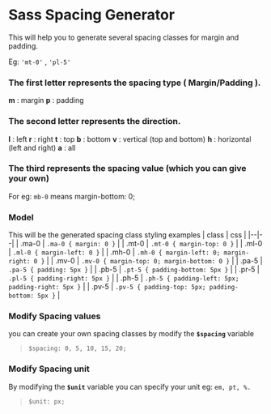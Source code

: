 # Sass Spacing Generator
This will help you to generate several spacing classes for margin and padding.

Eg: `'mt-0'` , `'pl-5'`
  
### The first letter represents the spacing type ( Margin/Padding ).
**m** :  margin 
**p** :  padding 

### The second letter represents the direction.
**l**	: left
**r**	: right
**t** 	: top
**b** 	: bottom
**v**	: vertical (top and bottom)
**h**	: horizontal (left and right)
**a**	: all

### The third represents the spacing value (which you can give your own)
For eg: `mb-0`  means margin-bottom: 0;

### Model
This will be the generated spacing class styling examples 
| class | css |
|--|--|
| .ma-0 | `.ma-0 { margin: 0 }`  |
| .mt-0 | `.mt-0 { margin-top: 0 }`  |
| .ml-0 | `.ml-0 { margin-left: 0 }` | 
| .mh-0 | `.mh-0 { margin-left: 0; margin-right: 0 }` |
| .mv-0 | `.mv-0 { margin-top: 0; margin-bottom: 0 }` |
| .pa-5 | `.pa-5 { padding: 5px }`  |
| .pb-5 | `.pt-5 { padding-bottom: 5px }`  |
| .pr-5 | `.pl-5 { padding-right: 5px }` | 
| .ph-5 | `.ph-5 { padding-left: 5px; padding-right: 5px }` |
| .pv-5 | `.pv-5 { padding-top: 5px; padding-bottom: 5px }` |

### Modify Spacing values
you can create your own spacing classes by modify the **`$spacing`** variable

> `$spacing: 0, 5, 10, 15, 20;`

### Modify Spacing unit
By modifying the **`$unit`** variable you can specify your unit eg: `em, pt, %.`

> `$unit: px;`

 
